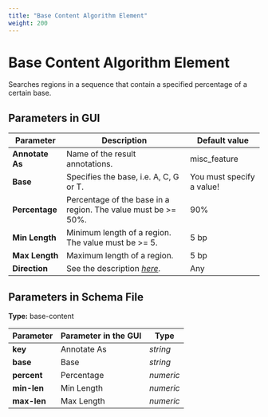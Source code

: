 ```yaml
---
title: "Base Content Algorithm Element"
weight: 200
---
```


# Base Content Algorithm Element

Searches regions in a sequence that contain a specified percentage of a certain base.

## Parameters in GUI

| Parameter       | Description                                                                                                                              | Default value             |
|-----------------|------------------------------------------------------------------------------------------------------------------------------------------|---------------------------|
| **Annotate As** | Name of the result annotations.                                                                                                          | misc_feature              |
| **Base**        | Specifies the base, i.e. A, C, G or T.                                                                                                   | You must specify a value! |
| **Percentage**  | Percentage of the base in a region. The value must be >= 50%.                                                                            | 90%                       |
| **Min Length**  | Minimum length of a region. The value must be >= 5.                                                                                      | 5 bp                      |
| **Max Length**  | Maximum length of a region.                                                                                                              | 5 bp                      |
| **Direction**   | See the description [_here_](http://ugene.unipro.ru/documentation/qd_manual/manipulating_schema/managing_strands.html#managing-strands). | Any                       |

## Parameters in Schema File

**Type:** base-content

| Parameter   | Parameter in the GUI | Type      |
|-------------|----------------------|-----------|
| **key**     | Annotate As          | _string_  |
| **base**    | Base                 | _string_  |
| **percent** | Percentage           | _numeric_ |
| **min-len** | Min Length           | _numeric_ |
| **max-len** | Max Length           | _numeric_ |

